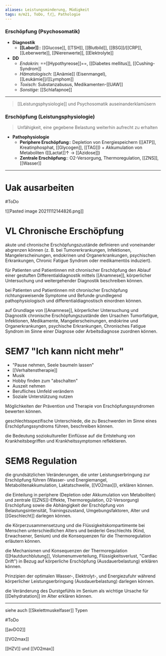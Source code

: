 ```yaml
---
aliases: Leistungsminderung, Müdigkeit
tags: m/m21, ToDo, f/💭, Pathologie
---
```

### Erschöpfung (Psychosomatik)
- **Diagnostik**
	- **[[Labor]]**:: [[Glucose]], [[TSH]], [[Blutbild]], [[BSG]]/[[CRP]], [[Leberwerte]], [[Nierenwerte]], [[Elektrolyte]]
- **DD**
	- *Endokrin:* ==[[Hypothyreose]]==, [[Diabetes mellitus]], [[Cushing-Syndrom]]
	- *Hämatologisch:* [[Anämie]] (Eisenmangel), [[Leukämie]]/[[Lymphom]]
	- *Toxisch:* Substanzabusus, Medikamenten-[[UAW]]
	- *Sonstige:* [[Schlafapnoe]]



---
> [[Leistungsphysiologie]] und Psychosomatik auseinanderklamüsern
### Erschöpfung (Leistungsphysiologie)
> Unfähigkeit, eine gegebene Belastung weiterhin aufrecht zu erhalten
- **Pathophysiologie**
	- **Periphere Erschöpfung**:: Depletion von Energiespeichern ([[ATP]], Kreatinphosphat, [[Glycogen]], [[TAG]]) + Akkumulation von Metaboliten ([[Lactat]]↑ → [[Azidose]])
	- **Zentrale Erschöpfung**:: O2-Versorgung, Thermoregulation, [[ZNS]], [[Wasser]]
---

# Uak ausarbeiten
#ToDo

![[Pasted image 20211112144826.png]]

# VL Chronische Erschöpfung

akute und chronische Erschöpfungszustände definieren und voneinander abgrenzen können (z. B. bei Tumorerkrankungen, Infektionen, Mangelerscheinungen, endokrinen und Organerkrankungen, psychischen Erkrankungen, Chronic Fatigue Syndrom oder medikamentös induziert).

für Patienten und Patientinnen mit chronischer Erschöpfung den Ablauf einer gestuften Differentialdiagnostik mittels [[Anamnese]], körperlicher Untersuchung und weitergehender Diagnostik beschreiben können.

bei Patienten und Patientinnen mit chronischer Erschöpfung richtungsweisende Symptome und Befunde grundlegend pathophysiologisch und differentialdiagnostisch einordnen können.

auf Grundlage von [[Anamnese]], körperlicher Untersuchung und Diagnostik chronische Erschöpfungszustände den Ursachen Tumorfatigue, Infektionen, Medikamente, Mangelerscheinungen, endokrine und Organerkrankungen, psychische Erkrankungen, Chronisches Fatigue Syndrom im Sinne einer Diagnose oder Arbeitsdiagnose zuordnen können.

# SEM7 "Ich kann nicht mehr"
- "Pause nehmen, Seele baumeln lassen"
- [[Verhaltenstherapie]]
- Musik
- Hobby finden zum "abschalten"
- Auszeit nehmen
- Berufliches Umfeld verändern
- Soziale Unterstützung nutzen

Möglichkeiten der Prävention und Therapie von Erschöpfungssyndromen bewerten können.

geschlechtsspezifische Unterschiede, die zu Beschwerden im Sinne eines Erschöpfungssyndroms führen, beschreiben können.

die Bedeutung soziokultureller Einflüsse auf die Entstehung von Krankheitsbegriffen und Krankheitssymptomen reflektieren.

# SEM8 Regulation


       

die grundsätzlichen Veränderungen, die unter Leistungserbringung zur Erschöpfung führen (Wasser- und Energiemangel, Metabolitenakkumulation, Laktatschwelle, [[VO2max]]), erklären können.

die Einteilung in periphere (Depletion oder Akkumulation von Metaboliten) und zentrale ([[ZNS]]-Effekte, Thermoregulation, O2-Versorgung) Erschöpfung sowie die Abhängigkeit der Erschöpfung von Belastungsintensität, Trainingszustand, Umgebungsfaktoren, Alter und [[Geschlecht]] darlegen können.

die Körperzusammensetzung und die Flüssigkeitskompartimente bei Menschen unterschiedlichen Alters und beiderlei Geschlechts (Kind, Erwachsener, Senium) und die Konsequenzen für die Thermoregulation erläutern können.

die Mechanismen und Konsequenzen der Thermoregulation ([[Hautdurchblutung]], Volumenumverteilung, Flüssigkeitsverlust, "Cardiac Drift") in Bezug auf körperliche Erschöpfung (Ausdauerbelastung) erklären können.

Prinzipien der optimalen Wasser-, Elektrolyt-, und Energiezufuhr während körperlicher Leistungserbringung (Ausdauerbelastung) darlegen können.

die Veränderung des Durstgefühls im Senium als wichtige Ursache für [[Dehydratation]] im Alter erklären können.


---
siehe auch [[Skelettmuskelfaser]] Typen

#ToDo

[[avDO2]]

[[VO2max]]

[[HZV]] und [[VO2max]]

